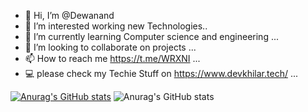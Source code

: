 - 👋 Hi, I’m @Dewanand
- 👀 I’m interested working new Technologies..
- 🌱 I’m currently learning Computer science and engineering ...
- 💞️ I’m looking to collaborate on projects ...
- 📫 How to reach me https://t.me/WRXNI ...
- 💻 please check my Techie Stuff on https://www.devkhilar.tech/ ...

<!---
Dewanand7/Dewanand7 is a ✨ special ✨ repository because its `README.md` (this file) appears on your GitHub profile.
You can click the Preview link to take a look at your changes.
--->
[![Anurag's GitHub stats](https://github-readme-stats.vercel.app/api?username=Dewanand7)](https://github.com/anuraghazra/github-readme-stats)
![Anurag's GitHub stats](https://github-readme-stats.vercel.app/api?username=Dewanand7&show_icons=true)

